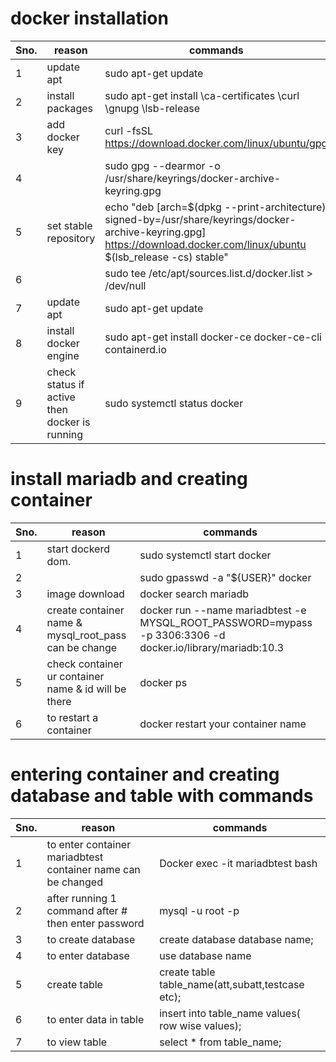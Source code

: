 # docker installation
|Sno.| reason|commands |
|--|--|--|
|1| update apt|sudo apt-get update|
|2|install packages|sudo apt-get install \ca-certificates \curl \gnupg \lsb-release|
|3|add docker key|curl -fsSL https://download.docker.com/linux/ubuntu/gpg | 
|4||sudo gpg --dearmor -o /usr/share/keyrings/docker-archive-keyring.gpg|
|5|set stable repository| echo \"deb [arch=$(dpkg --print-architecture) signed-by=/usr/share/keyrings/docker-archive-keyring.gpg] https://download.docker.com/linux/ubuntu \$(lsb_release -cs) stable" |
|6||sudo tee /etc/apt/sources.list.d/docker.list > /dev/null|
|7| update apt|sudo apt-get update|
|8|install docker engine|sudo apt-get install docker-ce docker-ce-cli containerd.io|
|9|check status if active then docker is running|sudo systemctl status docker|
# install mariadb and creating container
|Sno.| reason|commands |
|--|-|-|
|1| start dockerd dom. |sudo systemctl start docker|
|2|| sudo gpasswd -a "${USER}" docker|
|3|image download| docker search mariadb|
|4|create container name & mysql_root_pass can be change|docker run --name mariadbtest -e MYSQL_ROOT_PASSWORD=mypass -p 3306:3306 -d docker.io/library/mariadb:10.3|
|5|check container ur container name & id will be there |docker ps|
|6|to restart a container|docker restart your container name|
# entering container and creating database and table with  commands
|Sno.| reason|commands |
|--|-|-|
|1|to enter container mariadbtest container name can be changed|Docker exec -it mariadbtest bash|
|2|after running 1 command after # then enter password|mysql -u root -p|
|3|to create database|create database database name;|
|4|to enter database|use database name|
|5|create  table|create table table_name(att,subatt,testcase etc);
|6|to enter data in table|insert into table_name values( row wise values);
|7|to view table|select * from table_name;|


